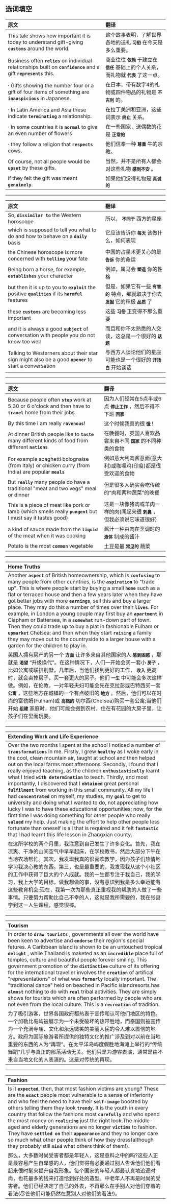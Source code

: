 ## 选词填空

| 原文 | 翻译  |
| :--- | :--- |
|This tale shows how important it is today to understand gift-giving **```customs```** around the world.|这个故事表明，了解世界各地的送礼 **```习俗```** 在今天是多么重要。|
|Business often **```relies```** on individual relationships built on **```confidence```** and a gift **```represents```** this. |商业往往 **```依赖```** 于建立在 **```信任```** 基础上的个人关系，而礼物就 **```代表```** 了这一点。|
|  · Gifts showing  the number four or  a gift of four items of something are **```inauspicious```** in Japanese.|在日本，带有数字4的礼物或四件物品的礼物是 **```不吉利```** 的。|
|  · In Latin America and Asia  these indicate **```terminating```** a relationship.|在拉丁美洲和亚洲，这些词表示 **```终止```** 关系。| 
|  · In some countries it is **```normal```** to give an even number of flowers|在一些国家，送偶数的花是 **```正常的```**|
|  · they follow a  religion that **```respects```** cows.|他们信奉一种 **```尊重```** 牛的宗教。|
|Of course, not all people would be **```upset```** by these gifts.|当然，并不是所有人都会对这些礼物 **```感到不安```**  。|
|if they felt the gift was meant **```genuinely```**.|如果他们觉得礼物是 **```真诚的```**|

<hr>

| 原文 | 翻译  |
| :--- | :--- |
|So, **```dissimilar to```** the Western horoscope |所以， **```不同于```** 西方的星座|
|which is supposed to tell you what to do and how to behave on a **```daily```** basis|它应该告诉你 **```每天```** 该做什么，如何表现|
|the Chinese horoscope is more concerned with **```telling```** your fate|中国的占星术更关心的是 **```告诉```** 你的命运|
|Being born a horse, for example, **```establishes```** your character|例如，属马会  **```塑造```** 你的性格|
|but then it is up to you to **```exploit```** the positive **```qualities```** if its **```harmful```** features|但是，如果它有一些 **```有害的```** 特点，那就取决于你去 **```发掘```** 它的积极 **```品质```** 了|
|these **```customs```** are becoming less important|这些 **```习俗```** 正变得不那么重要|
|and it is always a good **```subject```** of conversation with people you do not know too well|而且和你不太熟悉的人交谈，这总是一个很好的 **```话题```**|
|Talking to Westerners about their star sign might also be  a good **```opener```** to start a conversation|与西方人谈论他们的星座可能也是一个很好的 **```开场白```**  开始谈话|

<hr>

| 原文 | 翻译  |
| :--- | :--- |
|Because people often **```stop```** work at 5.30 or 6 o'clock and then have to **```travel```** home from their jobs|因为人们经常在5点半或6点 **```停止工作```** ，然后不得不下班 **```回家```**|
|By this time I am really **```ravenous```**!|这个时候我真的很 **```饿```** !|
|At dinner British people like to **```taste```** many different kinds of food from different **```nations```**|在晚餐时，英国人喜欢品尝来自不同 **```国家```** 的不同种类的食物|
|For example spaghetti bolognaise (from Italy)  or chicken curry (from India) are popular **```meals```**|例如意大利肉酱意面(意大利)或咖喱鸡(印度)都是很受欢迎的食物|
|But **```really```** many people do have a traditional "meat and two vegs" meal or dinner|但是很多人确实会吃传统的“肉和两种蔬菜”的晚餐|
|This is a piece of meat like pork or lamb (which smells really **```pungent```** but I must say it tastes good)|这是一块像猪肉或羊肉一样的肉(闻起来很 **```刺鼻```** ，但我必须说它味道很好)|
|a  kind of sauce made from the **```liquid```** of the meat when it was cooking|酱汁一种由肉在烹调时的 **```液体```** 制成的酱汁|
|Potato is the most **```common```** vegetable|土豆是最 **```常见的```** 蔬菜|

<hr>

| Home Truths | 
| :--- |
|Another **```aspect```** of British homeownership, which is **```confusing```** to many people from other cunntries, is the **```aspiration```** to "trade up". This is where people start by buying a  small **```home```** such as a flat or terraced house and then a few years later when they have got better jobs with more **```earnings```**, sell this and buy a larger place. They may do this a number of times over their **```lives```**. For example, in London a young couple may first buy an **```apartment```** in Clapham or Battersea, in a **```somewhat```** run-down part of town. Then they could trade up to buy a plat in fashionable Fulham or **```upmarket```** Chelsea; and then when they start **```raising```** a family they may move out to the countryside to a larger house with a garden for the children to play in.|
|英国人拥有房产的另一个 **```方面```** 让许多来自其他国家的人 **```感到困惑```** ，那就是 **```渴望```** “升级换代”。在这种情况下，人们一开始会买一套小 **```房子```** ，比如公寓或联排别墅，几年后，当他们找到更好的工作， **```收入```** 更高时，就会卖掉房子，买一套更大的房子。他们 **```一生```** 中可能会多次这样做。例如，在伦敦，一对年轻夫妇可能会先在克拉彭或巴特西买一套 **```公寓```** ，这些地方在城镇的一个有点破旧的 **```地方```** 。然后，他们可以在时尚的富勒姆(Fulham)或 **```高档的```** 切尔西(Chelsea)购买一套公寓;当他们开始 **```组建```** 家庭时，他们可能会搬到农村，住在有花园的大房子里，让孩子们在里面玩耍。|

<hr>

| Extending Work and Life Experience | 
| :--- |
|Over the two months I spent at the school I noticed a number of **```transformations```** in me. Firstly, I grew **```healthy```** as I woke early in the cool, clean mountain air, taught at school and then helped out on the local farms most afternoons. Secondly, I found that I really enjoyed teaching, as the children **```enthusiastically```** learnt what I tried **```with determination```** to teach. Thirdly, and most importantly, I discovered that I **```obtained```** great personal **```fulfilment```** from working in this small community. All my life I had **```concentrated```** on myself, my studies, my **```goal```** to get to university and doing what I wanted to do, not appreciating how lucky I was to have these educational opportunities; now, for the first time I was doing something for other people who really **```valued```** my help. Just making the effort to help other people less fortunate than oneself is all that is required and  it felt **```fantastic```** that I had learnt this life lesson in Zhangxian county.|
|在这所学校的两个月里，我注意到自己发生了许多变化。首先，我在凉爽、干净的山间空气中早早起床，在学校教书，然后大部分下午在当地农场帮忙。其次，我发现我真的很喜欢教学，因为孩子们热情地学习我决心教的东西。第三，也是最重要的，我发现我从这个小社区的工作中获得了巨大的个人成就。我的一生都专注于我自己，我的学习，我上大学的目标，做我想做的事，没有意识到我是多么幸运能有这些教育机会;现在，我第一次为那些真正重视我的帮助的人做了一些事情。只要努力帮助比自己不幸的人，这就是我所需要的，我在张县学到这一人生课程，感觉很棒。|

<hr>

|Tourism|
|:---|
|In order to **```draw tourists```** , governments all over the world have been keen to advertise and **```endorse```** their region's special fetures. A Caribbean island is shown to be an untouched  tropical **```delight```** , while Thailand is maketed as an **```incredible```** place full of temples, culture and beautiful people forever smiling. This government promotion of the **```distinctive```** culture of its offering for the international traveller involves the **```creation```** of artifical "representations" of  what was **```formerly```** locally important. The "traditional dance" held on beached in Pacific islandresorts has **```almost```** nothing to do with **```real```** tribal activities. They are simply shows for tourists which are often performed  by people who are not even from  the local culture. This is a **```recreation```** of tradition.|
|为了吸引游客，世界各国政府都热衷于宣传和认可他们地区的特色。一个加勒比岛屿被展示为一个未受破坏的热带胜地，而泰国则被宣传为一个充满寺庙、文化和永远微笑的美丽人民的令人难以置信的地方。政府为国际旅游者所提供的独特文化的推广涉及到对以前在当地重要的东西的人为“再现”。在太平洋岛屿度假胜地海滩上举行的“传统舞蹈”几乎与真正的部落活动无关。他们只是为游客表演，通常是由不来自当地文化的人表演的。这是对传统的再现。|

<hr>

|Fashion|
|:---|
|Is it **```expected```**, then, that most fashion victims are young? These are the **```exact```** people most vulnerable to a sense of inferiority and who feel the need to have their **```self-image```** boosted by others telling them they look **```trendy```**. It is the youth in every country that follow the fashions most **```carefully```** and who spend the most money on **```realizing```** just the right look.The middle-aged and elderly generations are no longer **```victims```** to fashion. They have **```settled on```** their **```appearance```** and they no longer care so much what other people think of how they dress(although they probably still **```mind```** what others think of them!).|
|那么，大多数时尚受害者都是年轻人，这是意料之中的吗?这些人正是最容易产生自卑感的人，他们觉得有必要通过别人告诉他们他们看起来很时髦来提升自我形象。每个国家的年轻人都最认真地追逐时尚，也花最多的钱来打造恰到好处的造型。中老年人不再是时尚的受害者。他们已经决定了自己的外表，不再那么在乎别人对他们穿着的看法(尽管他们可能仍然在意别人对他们的看法!)。|
